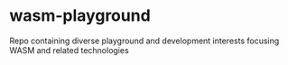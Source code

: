 # wasm-playground

Repo containing diverse playground and development interests focusing WASM and related technologies
